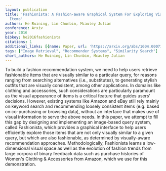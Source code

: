 ```yaml
---
layout: publication
title: 'Fashionista: A Fashion-aware Graphical System For Exploring Visually Similar
  Items'
authors: He Ruining, Lin Chunbin, Mcauley Julian
conference: Arxiv
year: 2016
bibkey: he2016fashionista
citations: 1
additional_links: [{name: Paper, url: 'https://arxiv.org/abs/1604.00071'}]
tags: ["Image Retrieval", "Recommender Systems", "Similarity Search"]
short_authors: He Ruining, Lin Chunbin, Mcauley Julian
---
```

To build a fashion recommendation system, we need to help users retrieve
fashionable items that are visually similar to a particular query, for reasons
ranging from searching alternatives (i.e., substitutes), to generating stylish
outfits that are visually consistent, among other applications. In domains like
clothing and accessories, such considerations are particularly paramount as the
visual appearance of items is a critical feature that guides users' decisions.
However, existing systems like Amazon and eBay still rely mainly on keyword
search and recommending loosely consistent items (e.g. based on co-purchasing
or browsing data), without an interface that makes use of visual information to
serve the above needs. In this paper, we attempt to fill this gap by designing
and implementing an image-based query system, called Fashionista, which
provides a graphical interface to help users efficiently explore those items
that are not only visually similar to a given query, but which are also
fashionable, as determined by visually-aware recommendation approaches.
Methodologically, Fashionista learns a low-dimensional visual space as well as
the evolution of fashion trends from large corpora of binary feedback data such
as purchase histories of Women's Clothing & Accessories from Amazon, which we
use for this demonstration.